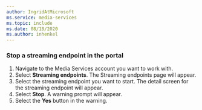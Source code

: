 ```yaml
---
author: IngridAtMicrosoft
ms.service: media-services 
ms.topic: include
ms.date: 08/18/2020
ms.author: inhenkel
---
```


### Stop a streaming endpoint in the portal

1. Navigate to the Media Services account you want to work with.
1. Select **Streaming endpoints**. The Streaming endpoints page will appear.
1. Select the streaming endpoint you want to start. The detail screen for the streaming endpoint will appear.
1. Select **Stop**. A warning prompt will appear.
1. Select the **Yes** button in the warning.
